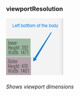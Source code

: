### viewportResolution
![windowResolution.png](https://raw.githubusercontent.com/serg-gavel/viewportResolution/master/windowResolution.png)
###### Shows viewport dimensions


